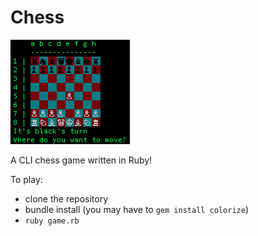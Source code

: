 # Chess


![alt text](screenshot.png)


A CLI chess game written in Ruby!

To play:
* clone the repository
* bundle install (you may have to ```gem install colorize```)
* ```ruby game.rb```